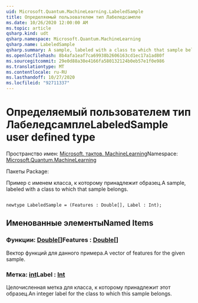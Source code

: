 ```yaml
---
uid: Microsoft.Quantum.MachineLearning.LabeledSample
title: Определяемый пользователем тип Лабеледсампле
ms.date: 10/26/2020 12:00:00 AM
ms.topic: article
qsharp.kind: udt
qsharp.namespace: Microsoft.Quantum.MachineLearning
qsharp.name: LabeledSample
qsharp.summary: A sample, labeled with a class to which that sample belongs.
ms.openlocfilehash: 8b4afa1eaf7ca69938b2606163cd1ec17a1ad80f
ms.sourcegitcommit: 29e0d88a30e4166fa580132124b0eb57e1f0e986
ms.translationtype: MT
ms.contentlocale: ru-RU
ms.lasthandoff: 10/27/2020
ms.locfileid: "92711337"
---
```

# <a name="labeledsample-user-defined-type"></a><span data-ttu-id="e1035-102">Определяемый пользователем тип Лабеледсампле</span><span class="sxs-lookup"><span data-stu-id="e1035-102">LabeledSample user defined type</span></span>

<span data-ttu-id="e1035-103">Пространство имен: [Microsoft. тактов. MachineLearning](xref:Microsoft.Quantum.MachineLearning)</span><span class="sxs-lookup"><span data-stu-id="e1035-103">Namespace: [Microsoft.Quantum.MachineLearning](xref:Microsoft.Quantum.MachineLearning)</span></span>

<span data-ttu-id="e1035-104">Пакеты [](https://nuget.org/packages/)</span><span class="sxs-lookup"><span data-stu-id="e1035-104">Package: [](https://nuget.org/packages/)</span></span>


<span data-ttu-id="e1035-105">Пример с именем класса, к которому принадлежит образец.</span><span class="sxs-lookup"><span data-stu-id="e1035-105">A sample, labeled with a class to which that sample belongs.</span></span>

```qsharp

newtype LabeledSample = (Features : Double[], Label : Int);
```



## <a name="named-items"></a><span data-ttu-id="e1035-106">Именованные элементы</span><span class="sxs-lookup"><span data-stu-id="e1035-106">Named Items</span></span>

### <a name="features--double"></a><span data-ttu-id="e1035-107">Функции: [Double](xref:microsoft.quantum.lang-ref.double)[]</span><span class="sxs-lookup"><span data-stu-id="e1035-107">Features : [Double](xref:microsoft.quantum.lang-ref.double)[]</span></span>

<span data-ttu-id="e1035-108">Вектор функций для данного примера.</span><span class="sxs-lookup"><span data-stu-id="e1035-108">A vector of features for the given sample.</span></span>
### <a name="label--int"></a><span data-ttu-id="e1035-109">Метка: [int](xref:microsoft.quantum.lang-ref.int)</span><span class="sxs-lookup"><span data-stu-id="e1035-109">Label : [Int](xref:microsoft.quantum.lang-ref.int)</span></span>

<span data-ttu-id="e1035-110">Целочисленная метка для класса, к которому принадлежит этот образец.</span><span class="sxs-lookup"><span data-stu-id="e1035-110">An integer label for the class to which this sample belongs.</span></span>